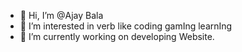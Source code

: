 - 👋 Hi, I’m @Ajay Bala
- 👀 I’m interested in verb like coding gamIng learnIng
- 🌱 I’m currently working on developing Website.

<!---
Ajayrx/Ajayrx is a ✨ special ✨ repository because its `README.md` (this file) appears on your GitHub profile.
You can click the Preview link to take a look at your changes.
--->
